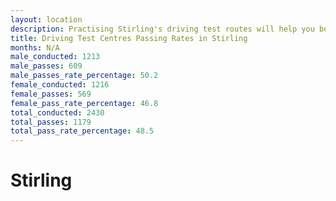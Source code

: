 ```yaml
---
layout: location
description: Practising Stirling's driving test routes will help you become more confident in your gear-changing abilities.
title: Driving Test Centres Passing Rates in Stirling
months: N/A
male_conducted: 1213
male_passes: 609
male_passes_rate_percentage: 50.2
female_conducted: 1216
female_passes: 569
female_pass_rate_percentage: 46.8
total_conducted: 2430
total_passes: 1179
total_pass_rate_percentage: 48.5
---
```


# Stirling
